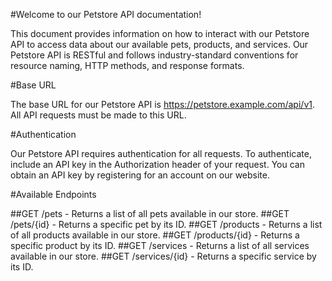 #Welcome to our Petstore API documentation! 

This document provides information on how to interact with our Petstore API to access data about our available pets, products, and services. Our Petstore API is RESTful and follows industry-standard conventions for resource naming, HTTP methods, and response formats.

#Base URL

The base URL for our Petstore API is https://petstore.example.com/api/v1. All API requests must be made to this URL.

#Authentication

Our Petstore API requires authentication for all requests. To authenticate, include an API key in the Authorization header of your request. You can obtain an API key by registering for an account on our website.

#Available Endpoints

##GET /pets - Returns a list of all pets available in our store.
##GET /pets/{id} - Returns a specific pet by its ID.
##GET /products - Returns a list of all products available in our store.
##GET /products/{id} - Returns a specific product by its ID.
##GET /services - Returns a list of all services available in our store.
##GET /services/{id} - Returns a specific service by its ID.

